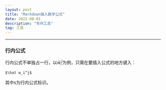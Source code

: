 ```yaml
---
layout: post	
title: "Markdown插入数学公式"	
date: 2022-08-01	
description: "写作工具"	
tag: 工具	
---
```


---

### 行内公式

行内公式不单独占一行，以$\hat w_i^j$为例，只需在要插入公式的地方键入：
```
$\hat w_i^j$
```
其中`$`为行内公式标识。
